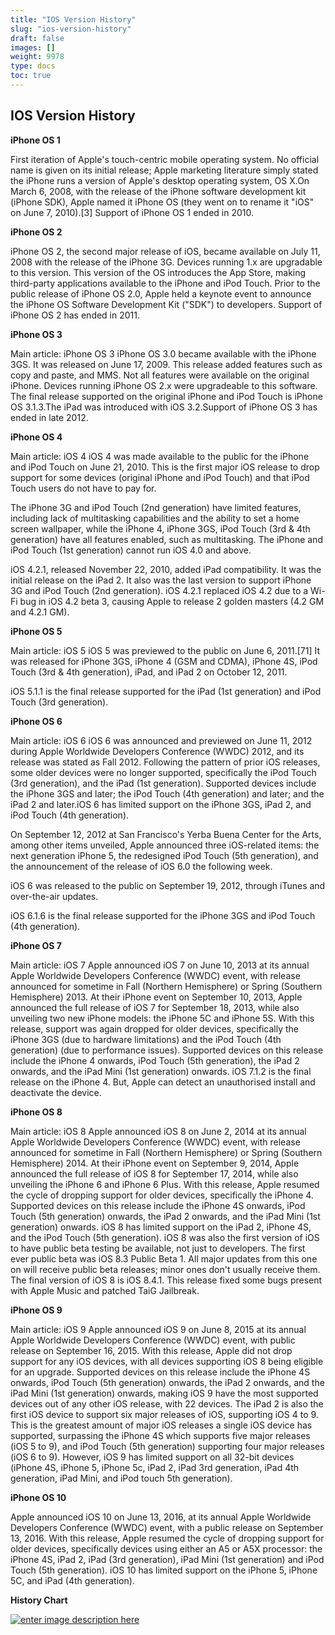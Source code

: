 ```yaml
---
title: "IOS Version History"
slug: "ios-version-history"
draft: false
images: []
weight: 9978
type: docs
toc: true
---
```


## IOS Version History
**iPhone OS 1**

First iteration of Apple's touch-centric mobile operating system. No official name is given on its initial release; Apple marketing literature simply stated the iPhone runs a version of Apple's desktop operating system, OS X.On March 6, 2008, with the release of the iPhone software development kit (iPhone SDK), Apple named it iPhone OS (they went on to rename it "iOS" on June 7, 2010).[3] Support of iPhone OS 1 ended in 2010.

**iPhone OS 2**

iPhone OS 2, the second major release of iOS, became available on July 11, 2008 with the release of the iPhone 3G. Devices running 1.x are upgradable to this version. This version of the OS introduces the App Store, making third-party applications available to the iPhone and iPod Touch. Prior to the public release of iPhone OS 2.0, Apple held a keynote event to announce the iPhone OS Software Development Kit ("SDK") to developers. Support of iPhone OS 2 has ended in 2011.

**iPhone OS 3**

Main article: iPhone OS 3 iPhone OS 3.0 became available with the iPhone 3GS. It was released on June 17, 2009. This release added features such as copy and paste, and MMS. Not all features were available on the original iPhone. Devices running iPhone OS 2.x were upgradeable to this software. The final release supported on the original iPhone and iPod Touch is iPhone OS 3.1.3.The iPad was introduced with iOS 3.2.Support of iPhone OS 3 has ended in late 2012.

**iPhone OS 4**

Main article: iOS 4 iOS 4 was made available to the public for the iPhone and iPod Touch on June 21, 2010. This is the first major iOS release to drop support for some devices (original iPhone and iPod Touch) and that iPod Touch users do not have to pay for.

The iPhone 3G and iPod Touch (2nd generation) have limited features, including lack of multitasking capabilities and the ability to set a home screen wallpaper, while the iPhone 4, iPhone 3GS, iPod Touch (3rd & 4th generation) have all features enabled, such as multitasking. The iPhone and iPod Touch (1st generation) cannot run iOS 4.0 and above.

iOS 4.2.1, released November 22, 2010, added iPad compatibility. It was the initial release on the iPad 2. It also was the last version to support iPhone 3G and iPod Touch (2nd generation). iOS 4.2.1 replaced iOS 4.2 due to a Wi-Fi bug in iOS 4.2 beta 3, causing Apple to release 2 golden masters (4.2 GM and 4.2.1 GM).

**iPhone OS 5**

Main article: iOS 5 iOS 5 was previewed to the public on June 6, 2011.[71] It was released for iPhone 3GS, iPhone 4 (GSM and CDMA), iPhone 4S, iPod Touch (3rd & 4th generation), iPad, and iPad 2 on October 12, 2011.

iOS 5.1.1 is the final release supported for the iPad (1st generation) and iPod Touch (3rd generation).

**iPhone OS 6**

Main article: iOS 6 iOS 6 was announced and previewed on June 11, 2012 during Apple Worldwide Developers Conference (WWDC) 2012, and its release was stated as Fall 2012. Following the pattern of prior iOS releases, some older devices were no longer supported, specifically the iPod Touch (3rd generation), and the iPad (1st generation). Supported devices include the iPhone 3GS and later; the iPod Touch (4th generation) and later; and the iPad 2 and later.iOS 6 has limited support on the iPhone 3GS, iPad 2, and iPod Touch (4th generation).

On September 12, 2012 at San Francisco's Yerba Buena Center for the Arts, among other items unveiled, Apple announced three iOS-related items: the next generation iPhone 5, the redesigned iPod Touch (5th generation), and the announcement of the release of iOS 6.0 the following week.

iOS 6 was released to the public on September 19, 2012, through iTunes and over-the-air updates.

iOS 6.1.6 is the final release supported for the iPhone 3GS and iPod Touch (4th generation).

**iPhone OS 7**

Main article: iOS 7 Apple announced iOS 7 on June 10, 2013 at its annual Apple Worldwide Developers Conference (WWDC) event, with release announced for sometime in Fall (Northern Hemisphere) or Spring (Southern Hemisphere) 2013. At their iPhone event on September 10, 2013, Apple announced the full release of iOS 7 for September 18, 2013, while also unveiling two new iPhone models: the iPhone 5C and iPhone 5S. With this release, support was again dropped for older devices, specifically the iPhone 3GS (due to hardware limitations) and the iPod Touch (4th generation) (due to performance issues). Supported devices on this release include the iPhone 4 onwards, iPod Touch (5th generation), the iPad 2 onwards, and the iPad Mini (1st generation) onwards. iOS 7.1.2 is the final release on the iPhone 4. But, Apple can detect an unauthorised install and deactivate the device.

**iPhone OS 8**

Main article: iOS 8 Apple announced iOS 8 on June 2, 2014 at its annual Apple Worldwide Developers Conference (WWDC) event, with release announced for sometime in Fall (Northern Hemisphere) or Spring (Southern Hemisphere) 2014. At their iPhone event on September 9, 2014, Apple announced the full release of iOS 8 for September 17, 2014, while also unveiling the iPhone 6 and iPhone 6 Plus. With this release, Apple resumed the cycle of dropping support for older devices, specifically the iPhone 4. Supported devices on this release include the iPhone 4S onwards, iPod Touch (5th generation) onwards, the iPad 2 onwards, and the iPad Mini (1st generation) onwards. iOS 8 has limited support on the iPad 2, iPhone 4S, and the iPod Touch (5th generation). iOS 8 was also the first version of iOS to have public beta testing be available, not just to developers. The first ever public beta was iOS 8.3 Public Beta 1. All major updates from this one on will receive public beta releases; minor ones don't usually receive them. The final version of iOS 8 is iOS 8.4.1. This release fixed some bugs present with Apple Music and patched TaiG Jailbreak.

**iPhone OS 9**

Main article: iOS 9 Apple announced iOS 9 on June 8, 2015 at its annual Apple Worldwide Developers Conference (WWDC) event, with public release on September 16, 2015. With this release, Apple did not drop support for any iOS devices, with all devices supporting iOS 8 being eligible for an upgrade. Supported devices on this release include the iPhone 4S onwards, iPod Touch (5th generation) onwards, the iPad 2 onwards, and the iPad Mini (1st generation) onwards, making iOS 9 have the most supported devices out of any other iOS release, with 22 devices. The iPad 2 is also the first iOS device to support six major releases of iOS, supporting iOS 4 to 9. This is the greatest amount of major iOS releases a single iOS device has supported, surpassing the iPhone 4S which supports five major releases (iOS 5 to 9), and iPod Touch (5th generation) supporting four major releases (iOS 6 to 9). However, iOS 9 has limited support on all 32-bit devices (iPhone 4S, iPhone 5, iPhone 5c, iPad 2, iPad 3rd generation, iPad 4th generation, iPad Mini, and iPod touch 5th generation).

**iPhone OS 10**

Apple announced iOS 10 on June 13, 2016, at its annual Apple Worldwide Developers Conference (WWDC) event, with a public release on September 13, 2016. With this release, Apple resumed the cycle of dropping support for older devices, specifically devices using either an A5 or A5X processor: the iPhone 4S, iPad 2, iPad (3rd generation), iPad Mini (1st generation) and iPod Touch (5th generation). iOS 10 has limited support on the iPhone 5, iPhone 5C, and iPad (4th generation).

**History Chart**

[![enter image description here][1]][1]


  [1]: https://i.stack.imgur.com/7G8qx.png

